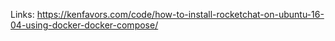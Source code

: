 Links:
https://kenfavors.com/code/how-to-install-rocketchat-on-ubuntu-16-04-using-docker-docker-compose/